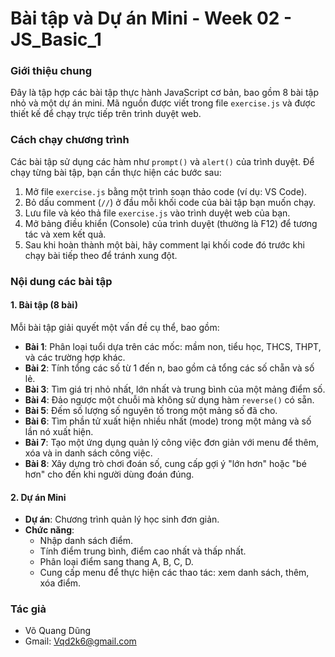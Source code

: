 # Bài tập và Dự án Mini - Week 02 - JS_Basic_1

### Giới thiệu chung
Đây là tập hợp các bài tập thực hành JavaScript cơ bản, bao gồm 8 bài tập nhỏ và một dự án mini. Mã nguồn được viết trong file `exercise.js` và được thiết kế để chạy trực tiếp trên trình duyệt web.

### Cách chạy chương trình
Các bài tập sử dụng các hàm như `prompt()` và `alert()` của trình duyệt. Để chạy từng bài tập, bạn cần thực hiện các bước sau:

1.  Mở file `exercise.js` bằng một trình soạn thảo code (ví dụ: VS Code).
2.  Bỏ dấu comment (`//`) ở đầu mỗi khối code của bài tập bạn muốn chạy.
3.  Lưu file và kéo thả file `exercise.js` vào trình duyệt web của bạn.
4.  Mở bảng điều khiển (Console) của trình duyệt (thường là F12) để tương tác và xem kết quả.
5.  Sau khi hoàn thành một bài, hãy comment lại khối code đó trước khi chạy bài tiếp theo để tránh xung đột.

### Nội dung các bài tập

#### 1. Bài tập (8 bài)
Mỗi bài tập giải quyết một vấn đề cụ thể, bao gồm:
-   **Bài 1**: Phân loại tuổi dựa trên các mốc: mầm non, tiểu học, THCS, THPT, và các trường hợp khác.
-   **Bài 2**: Tính tổng các số từ 1 đến n, bao gồm cả tổng các số chẵn và số lẻ.
-   **Bài 3**: Tìm giá trị nhỏ nhất, lớn nhất và trung bình của một mảng điểm số.
-   **Bài 4**: Đảo ngược một chuỗi mà không sử dụng hàm `reverse()` có sẵn.
-   **Bài 5**: Đếm số lượng số nguyên tố trong một mảng số đã cho.
-   **Bài 6**: Tìm phần tử xuất hiện nhiều nhất (mode) trong một mảng và số lần nó xuất hiện.
-   **Bài 7**: Tạo một ứng dụng quản lý công việc đơn giản với menu để thêm, xóa và in danh sách công việc.
-   **Bài 8**: Xây dựng trò chơi đoán số, cung cấp gợi ý "lớn hơn" hoặc "bé hơn" cho đến khi người dùng đoán đúng.

#### 2. Dự án Mini
-   **Dự án**: Chương trình quản lý học sinh đơn giản.
-   **Chức năng**:
    -   Nhập danh sách điểm.
    -   Tính điểm trung bình, điểm cao nhất và thấp nhất.
    -   Phân loại điểm sang thang A, B, C, D.
    -   Cung cấp menu để thực hiện các thao tác: xem danh sách, thêm, xóa điểm.

### Tác giả
-   Võ Quang Dũng
-   Gmail: Vqd2k6@gmail.com


